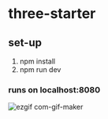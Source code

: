 # three-starter

## set-up
1. npm install
2. npm run dev

### runs on localhost:8080

![ezgif com-gif-maker](https://user-images.githubusercontent.com/75828535/117926905-1867af00-b317-11eb-918e-a758a99f1c8e.gif)
